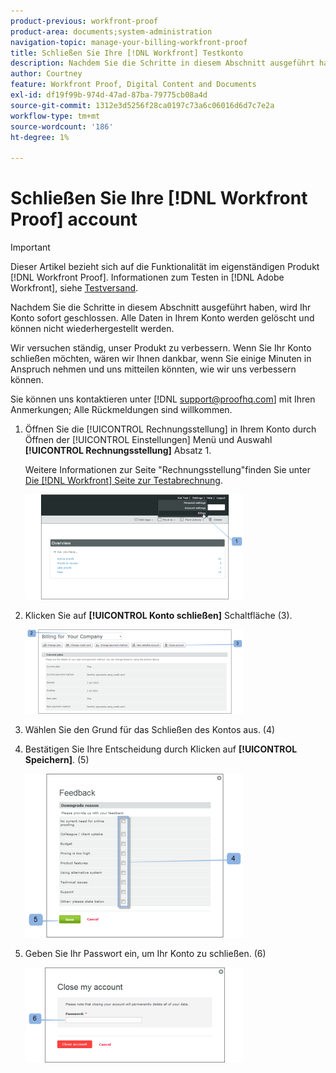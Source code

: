 ```yaml
---
product-previous: workfront-proof
product-area: documents;system-administration
navigation-topic: manage-your-billing-workfront-proof
title: Schließen Sie Ihre [!DNL Workfront] Testkonto
description: Nachdem Sie die Schritte in diesem Abschnitt ausgeführt haben, wird Ihr Konto sofort geschlossen. Alle Daten in Ihrem Konto werden gelöscht und können nicht wiederhergestellt werden.
author: Courtney
feature: Workfront Proof, Digital Content and Documents
exl-id: df19f99b-974d-47ad-87ba-79775cb08a4d
source-git-commit: 1312e3d5256f28ca0197c73a6c06016d6d7c7e2a
workflow-type: tm+mt
source-wordcount: '186'
ht-degree: 1%

---
```


# Schließen Sie Ihre [!DNL Workfront Proof] account

>[!IMPORTANT]
>
>Dieser Artikel bezieht sich auf die Funktionalität im eigenständigen Produkt [!DNL Workfront Proof]. Informationen zum Testen in [!DNL Adobe Workfront], siehe [Testversand](../../../review-and-approve-work/proofing/proofing.md).

Nachdem Sie die Schritte in diesem Abschnitt ausgeführt haben, wird Ihr Konto sofort geschlossen. Alle Daten in Ihrem Konto werden gelöscht und können nicht wiederhergestellt werden.

Wir versuchen ständig, unser Produkt zu verbessern. Wenn Sie Ihr Konto schließen möchten, wären wir Ihnen dankbar, wenn Sie einige Minuten in Anspruch nehmen und uns mitteilen könnten, wie wir uns verbessern können.

Sie können uns kontaktieren unter [!DNL support@proofhq.com] mit Ihren Anmerkungen; Alle Rückmeldungen sind willkommen.

1. Öffnen Sie die [!UICONTROL Rechnungsstellung] in Ihrem Konto durch Öffnen der [!UICONTROL Einstellungen] Menü und Auswahl **[!UICONTROL Rechnungsstellung]** Absatz 1.

   Weitere Informationen zur Seite &quot;Rechnungsstellung&quot;finden Sie unter [Die [!DNL Workfront] Seite zur Testabrechnung](../../../workfront-proof/wp-billingsettings/manage-your-billing/wp-billing-page.md).

   ![](assets/upgradesdowngrades-billing-settings-350x168.png)

1. Klicken Sie auf **[!UICONTROL Konto schließen]** Schaltfläche (3).

   ![billing_-_close_your_account.png](assets/billing---close-your-account-350x135.png)

1. Wählen Sie den Grund für das Schließen des Kontos aus. (4)
1. Bestätigen Sie Ihre Entscheidung durch Klicken auf **[!UICONTROL Speichern]**. (5)

   ![Close_Account_-_pop-up.png](assets/close-account---pop-up-350x262.png)

1. Geben Sie Ihr Passwort ein, um Ihr Konto zu schließen. (6)

   ![Close_Account_-_password_pop-up.png](assets/close-account---password-pop-up-350x152.png)
